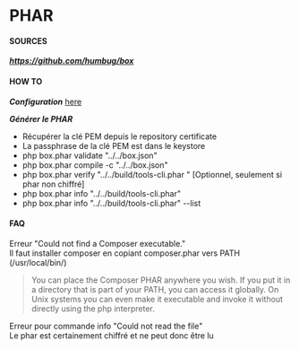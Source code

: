 # PHAR

#### SOURCES
__*https://github.com/humbug/box*__

#### HOW TO
__*Configuration*__
[here](../../box.json)

__*Générer le PHAR*__
* Récupérer la clé PEM depuis le repository certificate
* La passphrase de la clé PEM est dans le keystore
* php box.phar validate "../../box.json"
* php box.phar compile -c "../../box.json"
* php box.phar verify "../../build/tools-cli.phar  "
[Optionnel, seulement si phar non chiffré]
* php box.phar info "../../build/tools-cli.phar"
* php box.phar info "../../build/tools-cli.phar" --list

#### FAQ
Erreur "Could not find a Composer executable."  
Il faut installer composer en copiant composer.phar vers PATH (/usr/local/bin/)

> You can place the Composer PHAR anywhere you wish.
> If you put it in a directory that is part of your PATH, you can access it globally.
> On Unix systems you can even make it executable and invoke it without directly using the php interpreter.


Erreur pour commande info "Could not read the file"  
Le phar est certainement chiffré et ne peut donc être lu
